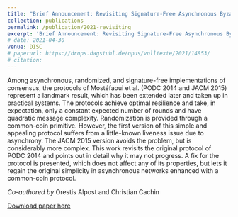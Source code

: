 ```yaml
---
title: "Brief Announcement: Revisiting Signature-Free Asynchronous Byzantine Consensus"
collection: publications
permalink: /publication/2021-revisiting
excerpt: 'Brief Announcement: Revisiting Signature-Free Asynchronous Byzantine Consensus. [Blog Post](https://cryptobern.github.io/revisiting/)'
# date: 2021-04-30
venue: DISC
# paperurl: https://drops.dagstuhl.de/opus/volltexte/2021/14853/
# citation: 
---
```

Among asynchronous, randomized, and signature-free implementations of consensus, the protocols of Mostéfaoui et al. (PODC 2014 and JACM 2015) represent a landmark result, which has been extended later and taken up in practical systems. The protocols achieve optimal resilience and take, in expectation, only a constant expected number of rounds and have quadratic message complexity. Randomization is provided through a common-coin primitive. However, the first version of this simple and appealing protocol suffers from a little-known liveness issue due to asynchrony. The JACM 2015 version avoids the problem, but is considerably more complex.
This work revisits the original protocol of PODC 2014 and points out in detail why it may not progress. A fix for the protocol is presented, which does not affect any of its properties, but lets it regain the original simplicity in asynchronous networks enhanced with a common-coin protocol.

_Co-authored by_ Orestis Alpost and Christian Cachin

[Download paper here](https://drops.dagstuhl.de/opus/volltexte/2021/14853/pdf/LIPIcs-DISC-2021-51.pdf) 



